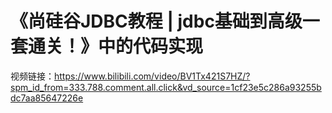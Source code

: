 # 《尚硅谷JDBC教程 | jdbc基础到高级一套通关！》中的代码实现
视频链接：<https://www.bilibili.com/video/BV1Tx421S7HZ/?spm_id_from=333.788.comment.all.click&vd_source=1cf23e5c286a93255bdc7aa85647226e>
